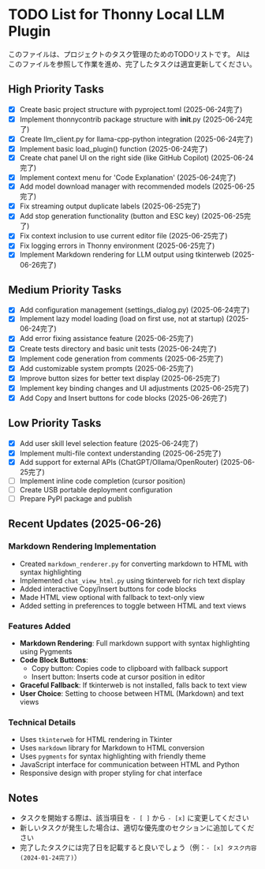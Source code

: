 # TODO List for Thonny Local LLM Plugin

このファイルは、プロジェクトのタスク管理のためのTODOリストです。
AIはこのファイルを参照して作業を進め、完了したタスクは適宜更新してください。

## High Priority Tasks

- [x] Create basic project structure with pyproject.toml (2025-06-24完了)
- [x] Implement thonnycontrib package structure with __init__.py (2025-06-24完了)
- [x] Create llm_client.py for llama-cpp-python integration (2025-06-24完了)
- [x] Implement basic load_plugin() function (2025-06-24完了)
- [x] Create chat panel UI on the right side (like GitHub Copilot) (2025-06-24完了)
- [x] Implement context menu for 'Code Explanation' (2025-06-24完了)
- [x] Add model download manager with recommended models (2025-06-25完了)
- [x] Fix streaming output duplicate labels (2025-06-25完了)
- [x] Add stop generation functionality (button and ESC key) (2025-06-25完了)
- [x] Fix context inclusion to use current editor file (2025-06-25完了)
- [x] Fix logging errors in Thonny environment (2025-06-25完了)
- [x] Implement Markdown rendering for LLM output using tkinterweb (2025-06-26完了)

## Medium Priority Tasks

- [x] Add configuration management (settings_dialog.py) (2025-06-24完了)
- [x] Implement lazy model loading (load on first use, not at startup) (2025-06-24完了)
- [x] Add error fixing assistance feature (2025-06-25完了)
- [x] Create tests directory and basic unit tests (2025-06-24完了)
- [x] Implement code generation from comments (2025-06-25完了)
- [x] Add customizable system prompts (2025-06-25完了)
- [x] Improve button sizes for better text display (2025-06-25完了)
- [x] Implement key binding changes and UI adjustments (2025-06-25完了)
- [x] Add Copy and Insert buttons for code blocks (2025-06-26完了)

## Low Priority Tasks

- [x] Add user skill level selection feature (2025-06-24完了)
- [x] Implement multi-file context understanding (2025-06-25完了)
- [x] Add support for external APIs (ChatGPT/Ollama/OpenRouter) (2025-06-25完了)
- [ ] Implement inline code completion (cursor position)
- [ ] Create USB portable deployment configuration
- [ ] Prepare PyPI package and publish

## Recent Updates (2025-06-26)

### Markdown Rendering Implementation
- Created `markdown_renderer.py` for converting markdown to HTML with syntax highlighting
- Implemented `chat_view_html.py` using tkinterweb for rich text display
- Added interactive Copy/Insert buttons for code blocks
- Made HTML view optional with fallback to text-only view
- Added setting in preferences to toggle between HTML and text views

### Features Added
- **Markdown Rendering**: Full markdown support with syntax highlighting using Pygments
- **Code Block Buttons**: 
  - Copy button: Copies code to clipboard with fallback support
  - Insert button: Inserts code at cursor position in editor
- **Graceful Fallback**: If tkinterweb is not installed, falls back to text view
- **User Choice**: Setting to choose between HTML (Markdown) and text views

### Technical Details
- Uses `tkinterweb` for HTML rendering in Tkinter
- Uses `markdown` library for Markdown to HTML conversion
- Uses `pygments` for syntax highlighting with friendly theme
- JavaScript interface for communication between HTML and Python
- Responsive design with proper styling for chat interface

## Notes

- タスクを開始する際は、該当項目を `- [ ]` から `- [x]` に変更してください
- 新しいタスクが発生した場合は、適切な優先度のセクションに追加してください
- 完了したタスクには完了日を記載すると良いでしょう（例：`- [x] タスク内容 (2024-01-24完了)`）